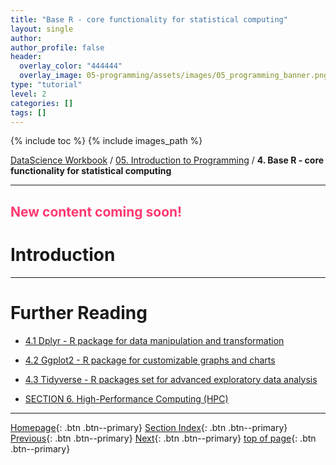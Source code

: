 ```yaml
---
title: "Base R - core functionality for statistical computing"
layout: single
author:
author_profile: false
header:
  overlay_color: "444444"
  overlay_image: 05-programming/assets/images/05_programming_banner.png
type: "tutorial"
level: 2
categories: []
tags: []
---
```


{% include toc %}
{% include images_path %}

[DataScience Workbook](https://datascience.101workbook.org/) / [05. Introduction to Programming](../00-IntroToProgramming-LandingPage.md) / **4. Base R - core functionality for statistical computing**

---

## <span style="color: #ff3870;">New content coming soon!</span>

# Introduction






___
# Further Reading
* [4.1 Dplyr - R package for data manipulation and transformation](02-dplyr-R-data-manipulation.md)
* [4.2 Ggplot2 - R package for customizable graphs and charts](03-ggplot-R-plotting.md)
* [4.3 Tidyverse - R packages set for advanced exploratory data analysis](04-tidyverse-R-advanced-data-analysis.md)

* [SECTION 6. High-Performance Computing (HPC)](../../06-IntroToHPC/00-IntroToHPC-LandingPage)

___

[Homepage](../../index.md){: .btn  .btn--primary}
[Section Index](../00-IntroToProgramming-LandingPage){: .btn  .btn--primary}
[Previous](../03-PYTHON/08-tutorial-python-apply-statistics-scipy){: .btn  .btn--primary}
[Next](02-dplyr-R-data-manipulation){: .btn  .btn--primary}
[top of page](#introduction){: .btn  .btn--primary}
